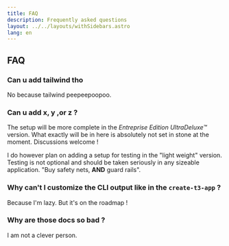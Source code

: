 ```yaml
---
title: FAQ
description: Frequently asked questions
layout: ../../layouts/withSidebars.astro
lang: en
---
```


## FAQ

### Can u add tailwind tho

No because tailwind peepeepoopoo.

### Can u add x, y ,or z ?

The setup will be more complete in the _Entreprise Edition UltraDeluxe™_ version. What exactly will be in here is absolutely not set in stone at the moment. Discussions welcome !

I do however plan on adding a setup for testing in the "light weight" version. Testing is not optional and should be taken seriously in any sizeable application. "Buy safety nets, **AND** guard rails".

### Why can't I customize the CLI output like in the `create-t3-app` ?

Because I'm lazy. But it's on the roadmap !

### Why are those docs so bad ?

I am not a clever person.
